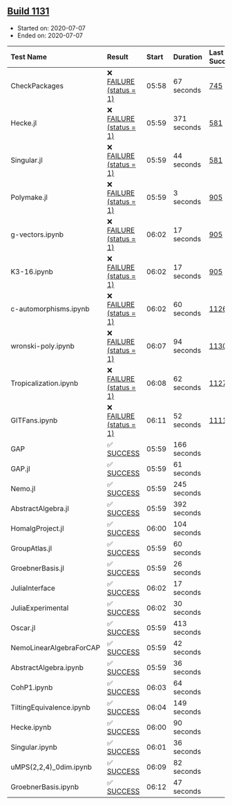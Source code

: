 ## [Build 1131](https://oscarci.mathematik.uni-kl.de/job/oscar-julia-1.4/1131/)

* Started on: 2020-07-07
* Ended on: 2020-07-07

| Test Name    | Result | Start | Duration | Last Success | First Failure |
|:-------------|:-------|:------|:---------|:-------------|:--------------|
| CheckPackages | ❌ [FAILURE (status = 1)](https://oscarci.mathematik.uni-kl.de/job/oscar-julia-1.4/1131/artifact/logs/build-1131/CheckPackages.log) | 05:58 | 67 seconds | [745](https://oscarci.mathematik.uni-kl.de/job/oscar-julia-1.4/745/) | [746](https://oscarci.mathematik.uni-kl.de/job/oscar-julia-1.4/746/) |
| Hecke.jl | ❌ [FAILURE (status = 1)](https://oscarci.mathematik.uni-kl.de/job/oscar-julia-1.4/1131/artifact/logs/build-1131/Hecke.jl.log) | 05:59 | 371 seconds | [581](https://oscarci.mathematik.uni-kl.de/job/oscar-julia-1.4/581/) | [582](https://oscarci.mathematik.uni-kl.de/job/oscar-julia-1.4/582/) |
| Singular.jl | ❌ [FAILURE (status = 1)](https://oscarci.mathematik.uni-kl.de/job/oscar-julia-1.4/1131/artifact/logs/build-1131/Singular.jl.log) | 05:59 | 44 seconds | [581](https://oscarci.mathematik.uni-kl.de/job/oscar-julia-1.4/581/) | [582](https://oscarci.mathematik.uni-kl.de/job/oscar-julia-1.4/582/) |
| Polymake.jl | ❌ [FAILURE (status = 1)](https://oscarci.mathematik.uni-kl.de/job/oscar-julia-1.4/1131/artifact/logs/build-1131/Polymake.jl.log) | 05:59 | 3 seconds | [905](https://oscarci.mathematik.uni-kl.de/job/oscar-julia-1.4/905/) | [907](https://oscarci.mathematik.uni-kl.de/job/oscar-julia-1.4/907/) |
| g-vectors.ipynb | ❌ [FAILURE (status = 1)](https://oscarci.mathematik.uni-kl.de/job/oscar-julia-1.4/1131/artifact/logs/build-1131/g-vectors.ipynb.log) | 06:02 | 17 seconds | [905](https://oscarci.mathematik.uni-kl.de/job/oscar-julia-1.4/905/) | [907](https://oscarci.mathematik.uni-kl.de/job/oscar-julia-1.4/907/) |
| K3-16.ipynb | ❌ [FAILURE (status = 1)](https://oscarci.mathematik.uni-kl.de/job/oscar-julia-1.4/1131/artifact/logs/build-1131/K3-16.ipynb.log) | 06:02 | 17 seconds | [905](https://oscarci.mathematik.uni-kl.de/job/oscar-julia-1.4/905/) | [907](https://oscarci.mathematik.uni-kl.de/job/oscar-julia-1.4/907/) |
| c-automorphisms.ipynb | ❌ [FAILURE (status = 1)](https://oscarci.mathematik.uni-kl.de/job/oscar-julia-1.4/1131/artifact/logs/build-1131/c-automorphisms.ipynb.log) | 06:02 | 60 seconds | [1126](https://oscarci.mathematik.uni-kl.de/job/oscar-julia-1.4/1126/) | [1127](https://oscarci.mathematik.uni-kl.de/job/oscar-julia-1.4/1127/) |
| wronski-poly.ipynb | ❌ [FAILURE (status = 1)](https://oscarci.mathematik.uni-kl.de/job/oscar-julia-1.4/1131/artifact/logs/build-1131/wronski-poly.ipynb.log) | 06:07 | 94 seconds | [1130](https://oscarci.mathematik.uni-kl.de/job/oscar-julia-1.4/1130/) | [1131](https://oscarci.mathematik.uni-kl.de/job/oscar-julia-1.4/1131/) |
| Tropicalization.ipynb | ❌ [FAILURE (status = 1)](https://oscarci.mathematik.uni-kl.de/job/oscar-julia-1.4/1131/artifact/logs/build-1131/Tropicalization.ipynb.log) | 06:08 | 62 seconds | [1127](https://oscarci.mathematik.uni-kl.de/job/oscar-julia-1.4/1127/) | [1128](https://oscarci.mathematik.uni-kl.de/job/oscar-julia-1.4/1128/) |
| GITFans.ipynb | ❌ [FAILURE (status = 1)](https://oscarci.mathematik.uni-kl.de/job/oscar-julia-1.4/1131/artifact/logs/build-1131/GITFans.ipynb.log) | 06:11 | 52 seconds | [1111](https://oscarci.mathematik.uni-kl.de/job/oscar-julia-1.4/1111/) | [1112](https://oscarci.mathematik.uni-kl.de/job/oscar-julia-1.4/1112/) |
| GAP | ✅ [SUCCESS](https://oscarci.mathematik.uni-kl.de/job/oscar-julia-1.4/1131/artifact/logs/build-1131/GAP.log) | 05:59 | 166 seconds |  |  |
| GAP.jl | ✅ [SUCCESS](https://oscarci.mathematik.uni-kl.de/job/oscar-julia-1.4/1131/artifact/logs/build-1131/GAP.jl.log) | 05:59 | 61 seconds |  |  |
| Nemo.jl | ✅ [SUCCESS](https://oscarci.mathematik.uni-kl.de/job/oscar-julia-1.4/1131/artifact/logs/build-1131/Nemo.jl.log) | 05:59 | 245 seconds |  |  |
| AbstractAlgebra.jl | ✅ [SUCCESS](https://oscarci.mathematik.uni-kl.de/job/oscar-julia-1.4/1131/artifact/logs/build-1131/AbstractAlgebra.jl.log) | 05:59 | 392 seconds |  |  |
| HomalgProject.jl | ✅ [SUCCESS](https://oscarci.mathematik.uni-kl.de/job/oscar-julia-1.4/1131/artifact/logs/build-1131/HomalgProject.jl.log) | 06:00 | 104 seconds |  |  |
| GroupAtlas.jl | ✅ [SUCCESS](https://oscarci.mathematik.uni-kl.de/job/oscar-julia-1.4/1131/artifact/logs/build-1131/GroupAtlas.jl.log) | 05:59 | 60 seconds |  |  |
| GroebnerBasis.jl | ✅ [SUCCESS](https://oscarci.mathematik.uni-kl.de/job/oscar-julia-1.4/1131/artifact/logs/build-1131/GroebnerBasis.jl.log) | 05:59 | 26 seconds |  |  |
| JuliaInterface | ✅ [SUCCESS](https://oscarci.mathematik.uni-kl.de/job/oscar-julia-1.4/1131/artifact/logs/build-1131/JuliaInterface.log) | 06:02 | 17 seconds |  |  |
| JuliaExperimental | ✅ [SUCCESS](https://oscarci.mathematik.uni-kl.de/job/oscar-julia-1.4/1131/artifact/logs/build-1131/JuliaExperimental.log) | 06:02 | 30 seconds |  |  |
| Oscar.jl | ✅ [SUCCESS](https://oscarci.mathematik.uni-kl.de/job/oscar-julia-1.4/1131/artifact/logs/build-1131/Oscar.jl.log) | 05:59 | 413 seconds |  |  |
| NemoLinearAlgebraForCAP | ✅ [SUCCESS](https://oscarci.mathematik.uni-kl.de/job/oscar-julia-1.4/1131/artifact/logs/build-1131/NemoLinearAlgebraForCAP.log) | 05:59 | 42 seconds |  |  |
| AbstractAlgebra.ipynb | ✅ [SUCCESS](https://oscarci.mathematik.uni-kl.de/job/oscar-julia-1.4/1131/artifact/logs/build-1131/AbstractAlgebra.ipynb.log) | 05:59 | 36 seconds |  |  |
| CohP1.ipynb | ✅ [SUCCESS](https://oscarci.mathematik.uni-kl.de/job/oscar-julia-1.4/1131/artifact/logs/build-1131/CohP1.ipynb.log) | 06:03 | 64 seconds |  |  |
| TiltingEquivalence.ipynb | ✅ [SUCCESS](https://oscarci.mathematik.uni-kl.de/job/oscar-julia-1.4/1131/artifact/logs/build-1131/TiltingEquivalence.ipynb.log) | 06:04 | 149 seconds |  |  |
| Hecke.ipynb | ✅ [SUCCESS](https://oscarci.mathematik.uni-kl.de/job/oscar-julia-1.4/1131/artifact/logs/build-1131/Hecke.ipynb.log) | 06:00 | 90 seconds |  |  |
| Singular.ipynb | ✅ [SUCCESS](https://oscarci.mathematik.uni-kl.de/job/oscar-julia-1.4/1131/artifact/logs/build-1131/Singular.ipynb.log) | 06:01 | 36 seconds |  |  |
| uMPS(2,2,4)_0dim.ipynb | ✅ [SUCCESS](https://oscarci.mathematik.uni-kl.de/job/oscar-julia-1.4/1131/artifact/logs/build-1131/uMPS-2-2-4-_0dim.ipynb.log) | 06:09 | 82 seconds |  |  |
| GroebnerBasis.ipynb | ✅ [SUCCESS](https://oscarci.mathematik.uni-kl.de/job/oscar-julia-1.4/1131/artifact/logs/build-1131/GroebnerBasis.ipynb.log) | 06:12 | 47 seconds |  |  |
